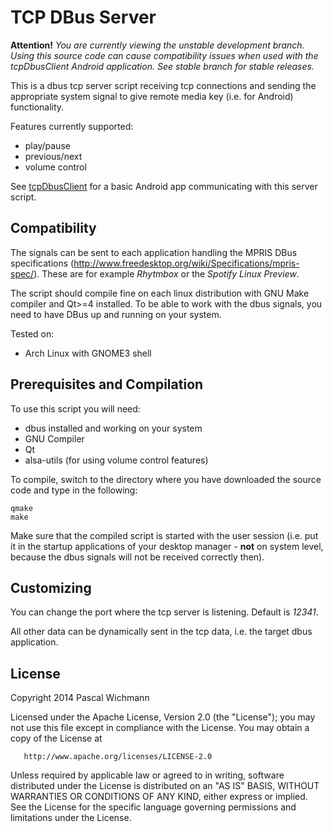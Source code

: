 TCP DBus Server
===============

**Attention!** *You are currently viewing the unstable development branch. Using this source code can cause compatibility issues when used with the tcpDbusClient Android application. See *stable* branch for stable releases.*

This is a dbus tcp server script receiving tcp connections and sending the appropriate system signal to give remote media key (i.e. for Android) functionality.

Features currently supported:

* play/pause
* previous/next
* volume control

See [tcpDbusClient](http://github.com/wichmannpas/tcpDbusClient) for a basic Android app communicating with this server script.

Compatibility
-------------

The signals can be sent to each application handling the MPRIS DBus specifications (http://www.freedesktop.org/wiki/Specifications/mpris-spec/). These are for example *Rhytmbox* or the *Spotify Linux Preview*.

The script should compile fine on each linux distribution with GNU Make compiler and Qt>=4 installed. To be able to work with the dbus signals, you need to have DBus up and running on your system.

Tested on:

* Arch Linux with GNOME3 shell

Prerequisites and Compilation
-----------------------------

To use this script you will need:

* dbus installed and working on your system
* GNU Compiler
* Qt
* alsa-utils (for using volume control features)

To compile, switch to the directory where you have downloaded the source code and type in the following:

	qmake
	make

Make sure that the compiled script is started with the user session (i.e. put it in the startup applications of your desktop manager - **not** on system level, because the dbus signals will not be received correctly then).

Customizing
--------------------------------------

You can change the port where the tcp server is listening. Default is *12341*.

All other data can be dynamically sent in the tcp data, i.e. the target dbus application.

License
-------

Copyright 2014 Pascal Wichmann

   Licensed under the Apache License, Version 2.0 (the "License");
   you may not use this file except in compliance with the License.
   You may obtain a copy of the License at

       http://www.apache.org/licenses/LICENSE-2.0

   Unless required by applicable law or agreed to in writing, software
   distributed under the License is distributed on an "AS IS" BASIS,
   WITHOUT WARRANTIES OR CONDITIONS OF ANY KIND, either express or implied.
   See the License for the specific language governing permissions and
   limitations under the License.

